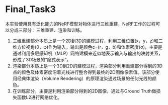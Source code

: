 # Final_Task3  
本实验使用具有泛化能力的NeRF模型对物体进行三维重建，NeRF工作的过程可以分成三部分：三维重建、渲染和训练。  
1. 三维重建部分本质上是一个2D到3D的建模过程，利用三维位置(x，y，z)和二维方位视角(θ，φ)作为输入，输出是颜色c=(r，g，b)和体素密度(σ)，主要是通过利用多层感知机（MLP）网络建模来近似地表示输入与输出的映射关系，形成了3D场景的“隐式表示”。
2. 渲染部分本质上是一个3D到2D的建模过程，渲染部分利用重建部分得到的3D点的颜色及体素密度沿着光线进行整合得到最终的2D图像像素值。该部分使用经典体渲染（Volume Rendering）的原理渲染通过场景的任何光线的颜色。
3. 在训练部分，主要是利用渲染部分得到的2D图像，通过与Ground Truth做损失函数L2进行网络优化。

